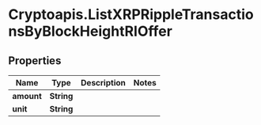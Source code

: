 # Cryptoapis.ListXRPRippleTransactionsByBlockHeightRIOffer

## Properties

Name | Type | Description | Notes
------------ | ------------- | ------------- | -------------
**amount** | **String** |  | 
**unit** | **String** |  | 


